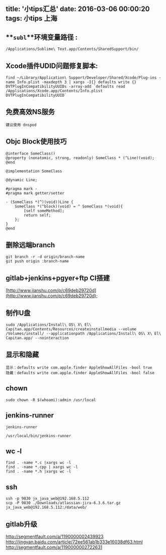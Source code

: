 title: '小tips汇总'
date: 2016-03-06 00:00:20
tags: 小tips  上海
---
##  **`subl`**环境变量路径 : 
`/Applications/Sublime\ Text.app/Contents/SharedSupport/bin/`
##  Xcode插件UDID问题修复脚本:
```
find ~/Library/Application\ Support/Developer/Shared/Xcode/Plug-ins -name Info.plist -maxdepth 3 | xargs -I{} defaults write {} DVTPlugInCompatibilityUUIDs -array-add `defaults read /Applications/Xcode.app/Contents/Info.plist DVTPlugInCompatibilityUUID`
```  
## 免费高效NS服务
    建议使用 dnspod

## Objc Block使用技巧

```
@interface SomeClass()
@property (nonatomic, strong, readonly) SomeClass * (^Line)(void);
@end

@implementation SomeClass

@dynamic Line;

#pragma mark - 
#pragma mark getter/setter

- (SomeClass *(^)(void))Line {
    SomeClass *(^block)(void) = ^ SomeClass *(void){
        [self someMethod];
        return self;
    };
}
@end

```
## 删除远端branch  

```shell
git branch -r -d origin/branch-name
git push origin :branch-name
```
## gitlab+jenkins+pgyer+ftp CI搭建
[http://www.jianshu.com/p/c69deb29720d](http://www.jianshu.com/p/c69deb29720d);
## 制作U盘
```shell
sudo /Applications/Install\ OS\ X\ El\ Capitan.app/Contents/Resources/createinstallmedia --volume /Volumes/install/ --applicationpath /Applications/Install\ OS\ X\ El\ Capitan.app/ --nointeraction
```
## 显示和隐藏
```shell
显示：defaults write com.apple.finder AppleShowAllFiles -bool true
隐藏：defaults write com.apple.finder AppleShowAllFiles -bool false 
```
## chown
```shell
sudo chown -R $(whoami):admin /usr/local
```
## jenkins-runner
```shell
jenkins-runner

/usr/local/bin/jenkins-runner
```
## wc -l
```shell
find . -name *.c |xargs wc -l 
find . -name *.cpp | xargs wc -l 
find . -name *.h |xargs wc -l 
```
## ssh 

```shell
ssh -p 9830 jx_java_web@192.168.5.112
scp -P 9830 ./Downloads/atlassian-jira-6.3.6.tar.gz  jx_java_web@192.168.5.112:/data/web/
```
## gitlab升级
http://segmentfault.com/a/1190000002439923 
http://jingyan.baidu.com/article/72ee561ab1b333e16038df63.html
http://segmentfault.com/a/1190000002722631

